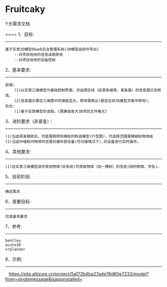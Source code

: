 # Fruitcaky
Y大需求文档

====
1、目标:

----
    基于实景3D模型的web后台管理系统(3D模型由软件导出)
        --对项目地块的信息读取修改
        --对项目地块的设备控制
2、基本要求:

----
    前端:
        (1)以实景三维模型为基础控制界面，对选择区域（如某栋楼房、某条路）的信息展示及修改。
        (2)信息展示需在三维图中的弹窗显示，修改需再议(是否在非3D模型页面中修改)。
    后台:
        (1)基于实景模型的读取。(需兼容各大3D项目文件格式)
3、进阶要求（非紧急）：

----
    (1)当选择某楼栋后，可能需跳转到楼栋的构造模型(户型图)，可选择范围需精细到物体级
    (2)当选中楼栋内物体时还需对接外部设备(可对接情况下),对设备进行实时操作。
4、其他要求:

----
    (1)在实景三维模型选中其他物体(非系统)可获取物体（如一棵树）的信息(树的种类、学名)。
5、目前阶段:

----
    确定需求
6、首要目标:

----
    完成基本要求
7、参考:

----
    bentley
    acute3d
    vrplanner
8、示例:

----
    https://site.altizure.cn/project/5a172b4ba27ade76d60e7233/model?from=singlemessage&isappinstalled=

